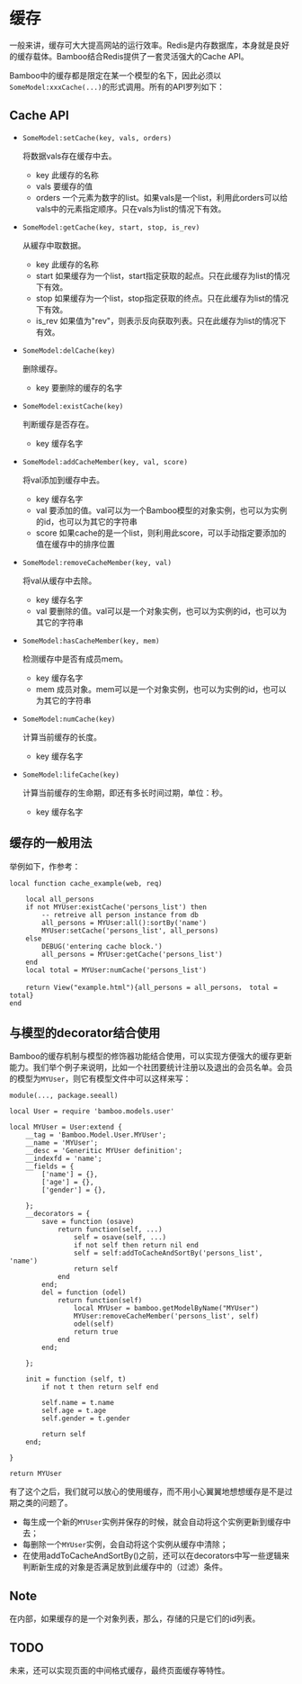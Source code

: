 # 缓存

一般来讲，缓存可大大提高网站的运行效率。Redis是内存数据库，本身就是良好的缓存载体。Bamboo结合Redis提供了一套灵活强大的Cache API。

Bamboo中的缓存都是限定在某一个模型的名下，因此必须以`SomeModel:xxxCache(...)`的形式调用。所有的API罗列如下：

## Cache API

- `SomeModel:setCache(key, vals, orders)`

	将数据vals存在缓存中去。
	- key	此缓存的名称
	- vals	要缓存的值
	- orders	一个元素为数字的list。如果vals是一个list，利用此orders可以给vals中的元素指定顺序。只在vals为list的情况下有效。
	

- `SomeModel:getCache(key, start, stop, is_rev)`

	从緩存中取数据。
	- key	此缓存的名称
	- start	如果缓存为一个list，start指定获取的起点。只在此缓存为list的情况下有效。
	- stop	如果缓存为一个list，stop指定获取的终点。只在此缓存为list的情况下有效。
	- is_rev	如果值为"rev"，则表示反向获取列表。只在此缓存为list的情况下有效。

- `SomeModel:delCache(key)`

	删除缓存。
	- key	要删除的缓存的名字

- `SomeModel:existCache(key)`

	判断缓存是否存在。
	- key	缓存名字

- `SomeModel:addCacheMember(key, val, score)`

	将val添加到缓存中去。
	- key	缓存名字
	- val	要添加的值。val可以为一个Bamboo模型的对象实例，也可以为实例的id，也可以为其它的字符串
	- score	如果cache的是一个list，则利用此score，可以手动指定要添加的值在缓存中的排序位置

- `SomeModel:removeCacheMember(key, val)`

	将val从缓存中去除。
	- key	缓存名字
	- val	要删除的值。val可以是一个对象实例，也可以为实例的id，也可以为其它的字符串

- `SomeModel:hasCacheMember(key, mem)`

	检测缓存中是否有成员mem。
	- key	缓存名字
	- mem	成员对象。mem可以是一个对象实例，也可以为实例的id，也可以为其它的字符串

- `SomeModel:numCache(key)`

	计算当前缓存的长度。
	- key	缓存名字

- `SomeModel:lifeCache(key)`

	计算当前缓存的生命期，即还有多长时间过期，单位：秒。
	- key	缓存名字

## 缓存的一般用法

举例如下，作参考：

	local function cache_example(web, req)

		local all_persons
		if not MYUser:existCache('persons_list') then
			-- retreive all person instance from db
			all_persons = MYUser:all():sortBy('name')
			MYUser:setCache('persons_list', all_persons)
		else
			DEBUG('entering cache block.')
			all_persons = MYUser:getCache('persons_list')
		end
		local total = MYUser:numCache('persons_list')	
		
		return View("example.html"){all_persons = all_persons， total = total}
	end

## 与模型的decorator结合使用

Bamboo的缓存机制与模型的修饰器功能结合使用，可以实现方便强大的缓存更新能力。我们举个例子来说明，比如一个社团要统计注册以及退出的会员名单。会员的模型为`MYUser`，则它有模型文件中可以这样来写：

	module(..., package.seeall)

	local User = require 'bamboo.models.user'

	local MYUser = User:extend {
		__tag = 'Bamboo.Model.User.MYUser';
		__name = 'MYUser';
		__desc = 'Generitic MYUser definition';
		__indexfd = 'name';
		__fields = {
			['name'] = {},
			['age'] = {},
			['gender'] = {},

		};
		__decorators = {
			save = function (osave)
				return function(self, ...)
					self = osave(self, ...)
					if not self then return nil end
					self = self:addToCacheAndSortBy('persons_list', 'name')
					return self
				end
			end;
			del = function (odel)
				return function(self)
					local MYUser = bamboo.getModelByName("MYUser")
					MYUser:removeCacheMember('persons_list', self)
					odel(self)
					return true
				end
			end;
		
		};
		
		init = function (self, t)
			if not t then return self end
			
			self.name = t.name
			self.age = t.age
			self.gender = t.gender
			
			return self
		end;

	}

	return MYUser

有了这个之后，我们就可以放心的使用缓存，而不用小心翼翼地想想缓存是不是过期之类的问题了。

- 每生成一个新的`MYUser`实例并保存的时候，就会自动将这个实例更新到缓存中去；
- 每删除一个`MYUser`实例，会自动将这个实例从缓存中清除；
- 在使用addToCacheAndSortBy()之前，还可以在decorators中写一些逻辑来判断新生成的对象是否满足放到此缓存中的（过滤）条件。

## Note

在内部，如果缓存的是一个对象列表，那么，存储的只是它们的id列表。

## TODO

未来，还可以实现页面的中间格式缓存，最终页面缓存等特性。
